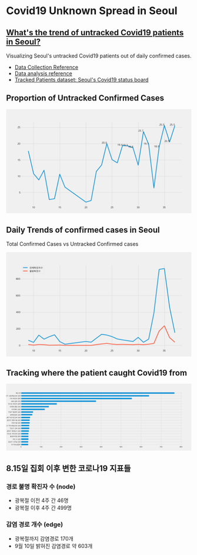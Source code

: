 # Covid19 Unknown Spread in Seoul

## [What's the trend of untracked Covid19 patients in Seoul?](https://nbviewer.jupyter.org/github/snoop2head/covid19_unknown_spread/blob/master/track_unknown_paths.ipynb)

Visualizing Seoul's untracked Covid19 patients out of daily confirmed cases. 

* [Data Collection Reference](https://github.com/corazzon/cracking-the-pandas-cheat-sheet/blob/master/seoul-covid-19-02-eda-input.ipynb)
* [Data analysis reference](https://github.com/corazzon/cracking-the-pandas-cheat-sheet/blob/master/seoul-covid-19-02-eda-output.ipynb)
* [Tracked Patients dataset: Seoul's Covid19 status board](http://www.seoul.go.kr/coronaV/coronaStatus.do)

## Proportion of Untracked Confirmed Cases

![](./img/unconfirmed_cases.png)

## Daily Trends of confirmed cases in Seoul

Total Confirmed Cases vs Untracked Confirmed cases

![img1](./img/confirmed_vs_unconfirmed.png)

## Tracking where the patient caught Covid19 from

![img2](./img/confirmed_path_rank.png)

## 8.15일 집회 이후 변한 코로나19 지표들

### 경로 불명 확진자 수 (node)

* 광복절 이전 4주 간 46명
* 광복절 이후 4주 간 499명

### 감염 경로 개수 (edge)

* 광복절까지 감염경로 170개
* 9월 10일 밝혀진 감염경로 약 603개

## 